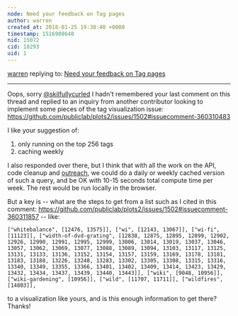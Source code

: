 ```yaml
---
node: Need your feedback on Tag pages
author: warren
created_at: 2018-01-25 19:30:40 +0000
timestamp: 1516908640
nid: 15072
cid: 18293
uid: 1
---
```




[warren](../profile/warren) replying to: [Need your feedback on Tag pages](../notes/tommystyles/10-20-2017/need-your-feedback-on-tag-pages)

----
Oops, sorry [@skilfullycurled](/profile/skilfullycurled) I hadn't remembered your last comment on this thread and replied to an inquiry from another contributor looking to implement some pieces of the tag visualization issue: https://github.com/publiclab/plots2/issues/1502#issuecomment-360310483

I like your suggestion of:

1. only running on the top 256 tags
2. caching weekly

I also responded over there, but I think that with all the work on the API, code cleanup and [outreach](/software-outreach), we could do a daily or weekly cached version of such a query, and be OK with 10-15 seconds total compute time per week. The rest would be run locally in the browser. 

But a key is -- what are the steps to get from a list such as I cited in this comment: https://github.com/publiclab/plots2/issues/1502#issuecomment-360311857 -- like:

```
["whitebalance", [12476, 13575]], ["wi", [12143, 13067]], ["wi-fi", [11123]], ["width-of-dvd-grating", [12838, 12875, 12895, 12899, 12902, 12926, 12990, 12991, 12995, 12999, 13006, 13014, 13019, 13037, 13046, 13057, 13062, 13069, 13077, 13088, 13089, 13094, 13103, 13117, 13125, 13131, 13133, 13136, 13152, 13154, 13157, 13159, 13169, 13178, 13181, 13183, 13188, 13226, 13248, 13283, 13302, 13305, 13308, 13315, 13316, 13340, 13349, 13355, 13366, 13401, 13402, 13409, 13414, 13423, 13429, 13432, 13434, 13437, 13439, 13440, 13443]], ["wiki", [9048, 10956]], ["wiki-gardening", [10956]], ["wild", [11707, 11711]], ["wildfires", [14803]],
```
to a visualization like yours, and is this enough information to get there? Thanks!